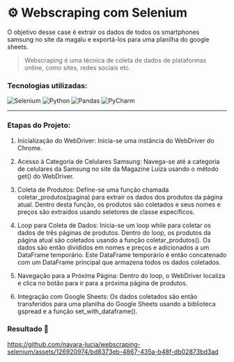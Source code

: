 # ⚙️ Webscraping com Selenium
O objetivo desse case é extrair os dados de todos os smartphones samsung no site da magalu e exportá-los para uma planilha do google sheets.

> Webscraping é uma técnica de coleta de dados de plataformas online, como sites, redes sociais etc.

### Tecnologias utilizadas:

![Selenium](https://img.shields.io/badge/-selenium-%43B02A?style=for-the-badge&logo=selenium&logoColor=white) 
![Python](https://img.shields.io/badge/python-3670A0?style=for-the-badge&logo=python&logoColor=ffdd54)
![Pandas](https://img.shields.io/badge/pandas-%23150458.svg?style=for-the-badge&logo=pandas&logoColor=white)
![PyCharm](https://img.shields.io/badge/pycharm-143?style=for-the-badge&logo=pycharm&logoColor=black&color=black&labelColor=green)

<hr>

### Etapas do Projeto:

1. Inicialização do WebDriver: Inicia-se uma instância do WebDriver do Chrome.

2. Acesso à Categoria de Celulares Samsung: Navega-se até a categoria de celulares da Samsung no site da Magazine Luiza usando o método get() do WebDriver.

3. Coleta de Produtos: Define-se uma função chamada coletar_produtos(pagina) para extrair os dados dos produtos da página atual. Dentro desta função, os produtos são coletados e seus nomes e preços são extraídos usando seletores de classe específicos.

4. Loop para Coleta de Dados: Inicia-se um loop while para coletar os dados de três páginas de produtos. Dentro do loop, os produtos da página atual são coletados usando a função coletar_produtos(). Os dados são então divididos em nomes e preços e adicionados a um DataFrame temporário. Este DataFrame temporário é então concatenado com um DataFrame principal que armazena todos os dados coletados.

5. Navegação para a Próxima Página: Dentro do loop, o WebDriver localiza e clica no botão para ir para a próxima página de produtos.

6. Integração com Google Sheets: Os dados coletados são então transferidos para uma planilha do Google Sheets usando a biblioteca gspread e a função set_with_dataframe().
   
### Resultado 🌟





https://github.com/nayara-lucia/webscraping-selenium/assets/126920974/bd8373eb-4867-435a-b48f-db02873bd3ad





